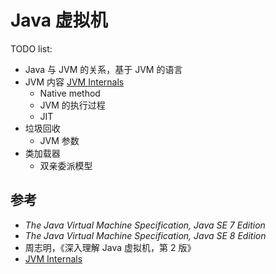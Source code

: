 # Java 虚拟机

TODO list:

+ Java 与 JVM 的关系，基于 JVM 的语言
+ JVM 内容 [JVM Internals](http://blog.jamesdbloom.com/JVMInternals.html)
  + Native method
  + JVM 的执行过程
  + JIT
+ 垃圾回收
  + JVM 参数
+ 类加载器
  + 双亲委派模型

## 参考

+ _The Java Virtual Machine Specification, Java SE 7 Edition_
+ _The Java Virtual Machine Specification, Java SE 8 Edition_
+ 周志明，《深入理解 Java 虚拟机，第 2 版》
+ [JVM Internals](http://blog.jamesdbloom.com/JVMInternals.html)